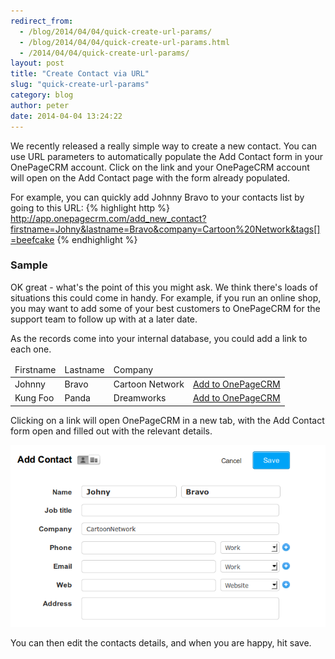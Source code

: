 ```yaml
---
redirect_from:
  - /blog/2014/04/04/quick-create-url-params/
  - /blog/2014/04/04/quick-create-url-params.html
  - /2014/04/04/quick-create-url-params/
layout: post
title: "Create Contact via URL"
slug: "quick-create-url-params"
category: blog
author: peter
date: 2014-04-04 13:24:22
---
```


We recently released a really simple way to create a new contact.
You can use URL parameters to automatically populate the Add Contact form in your OnePageCRM account.
Click on the link and your OnePageCRM account will open on the Add Contact page with the form already populated.

For example, you can quickly add Johnny Bravo to your contacts list by going to this URL:
{% highlight http %}
http://app.onepagecrm.com/add_new_contact?firstname=Johny&lastname=Bravo&company=Cartoon%20Network&tags[]=beefcake
{% endhighlight %}

### Sample
OK great - what's the point of this you might ask.  We think there's loads of situations this could come in handy. For example, if you run an online shop, you may want to add some of your best customers to OnePageCRM for the support team to follow up with at a later date.

As the records come into your internal database, you could add a link to each one.

<table class="table">
  <thead>
    <tr>
      <td>
        Firstname
      </td>
      <td>
        Lastname
      </td>
      <td>
        Company
      </td>
    </tr>
  </thead>
  <tbody>
    <tr>
      <td>
        Johnny
      </td>
      <td>
        Bravo
      </td>
      <td>
        Cartoon Network
      </td>
      <td>
        <a target="blank" href="http://app.onepagecrm.com/add_new_contact?firstname=Johny&lastname=Bravo&company=Cartoon%20Network">Add to OnePageCRM </a>
      </td>
    </tr>
    <tr>
      <td>
        Kung Foo
      </td>
      <td>
        Panda
      </td>
      <td>
        Dreamworks
      </td>
      <td>
        <a target="blank" href="http://app.onepagecrm.com/add_new_contact?firstname=Kung%20Foo&lastname=Panda&company=Dreamworks">Add to OnePageCRM </a>
      </td>
    </tr>
  </tbody>
</table>

Clicking on a link will open OnePageCRM in a new tab, with the Add Contact form open and filled out with the relevant details.

<img alt="Make a quick Contact"  class="img-responsive" src="/assets/images/quickcontact.png"/>

You can then edit the contacts details, and when you are happy, hit save.
